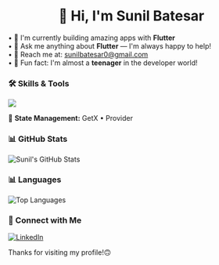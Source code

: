 <h1 align="center">👋 Hi, I'm Sunil Batesar</h1>

• 🚀 I'm currently building amazing apps with **Flutter**  
• 💬 Ask me anything about **Flutter** — I'm always happy to help!  
• 📧 Reach me at: [sunilbatesar0@gmail.com](mailto:sunilbatesar0@gmail.com)  
• 🎉 Fun fact: I'm almost a **teenager** in the developer world!

### 🛠️ Skills & Tools

<img src="https://skillicons.dev/icons?i=dart,flutter,firebase,git,postman,androidstudio" />

🧠 **State Management:** GetX • Provider


### 📊 GitHub Stats

![Sunil's GitHub Stats](https://github-readme-stats.vercel.app/api?username=SunilBatesar&show_icons=true&theme=radical)  

### 📊 Languages
![Top Languages](https://github-readme-stats.vercel.app/api/top-langs/?username=SunilBatesar&layout=compact&theme=radical&langs_count=5)


### 🔗 Connect with Me

[![LinkedIn](https://img.shields.io/badge/LinkedIn-0A66C2?style=for-the-badge&logo=linkedin&logoColor=white&color=0a66c2)](https://linkedin.com/in/sunil-batesar-30b547308)

Thanks for visiting my profile!🙃
